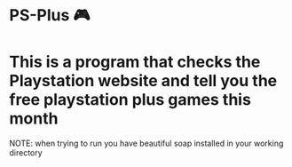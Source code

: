 # PS-Plus :video_game:
# This is a program that checks the Playstation website and tell you the free playstation plus games this month

NOTE: when trying to run you have beautiful soap installed in your working directory
